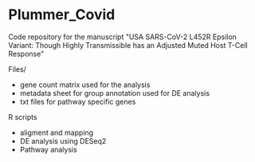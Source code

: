 # Plummer_Covid
Code repository for the manuscript "USA SARS-CoV-2 L452R Epsilon Variant: Though Highly Transmissible has an Adjusted Muted Host T-Cell Response"

Files/ 
  - gene count matrix used for the analysis
  - metadata sheet for group annotation used for DE analysis
  - txt files for pathway specific genes 
  
 R scripts
 - aligment and mapping
 - DE analysis using DESeq2
 - Pathway analysis 
